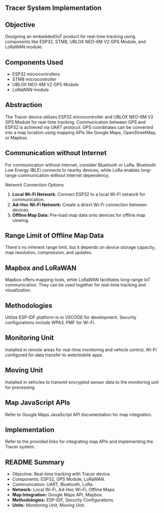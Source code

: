 ## Tracer System Implementation

## Objective

Designing an embedded/IoT product for real-time tracking using components like ESP32, STM8, UBLOX NEO-6M V2 GPS Module, and LoRaWAN module.

## Components Used
- ESP32 microcontrollers
- STM8 microcontroller
- UBLOX NEO-6M V2 GPS Module
- LoRaWAN module

## Abstraction
The Tracer device utilizes ESP32 microcontroller and UBLOX NEO-6M V2 GPS Module for real-time tracking. Communication between GPS and ESP32 is achieved via UART protocol. GPS coordinates can be converted into a map location using mapping APIs like Google Maps, OpenStreetMap, or Mapbox.

## Communication without Internet
For communication without internet, consider Bluetooth or LoRa. Bluetooth Low Energy (BLE) connects to nearby devices, while LoRa enables long-range communication without internet dependency.

Network Connection Options
1. **Local Wi-Fi Network:** Connect ESP32 to a local Wi-Fi network for communication.
2. **Ad-Hoc Wi-Fi Network:** Create a direct Wi-Fi connection between devices.
3. **Offline Map Data:** Pre-load map data onto devices for offline map viewing.

## Range Limit of Offline Map Data
There's no inherent range limit, but it depends on device storage capacity, map resolution, compression, and updates.

## Mapbox and LoRaWAN
Mapbox offers mapping tools, while LoRaWAN facilitates long-range IoT communication. They can be used together for real-time tracking and visualization.

## Methodologies
Utilize ESP-IDF platform-io in VSCODE for development. Security configurations include WPA3, PMF for Wi-Fi.

## Monitoring Unit
Installed in remote areas for real-time monitoring and vehicle control, Wi-Fi configured for data transfer to web/mobile apps.

## Moving Unit
Installed in vehicles to transmit encrypted sensor data to the monitoring unit for processing.

## Map JavaScript APIs
Refer to Google Maps JavaScript API documentation for map integration.

## Implementation
Refer to the provided links for integrating map APIs and implementing the Tracer system.
## README Summary
- Objective: Real-time tracking with Tracer device.
- Components: ESP32, GPS Module, LoRaWAN.
- Communication: UART, Bluetooth, LoRa.
- **Network:** Local Wi-Fi, Ad-Hoc Wi-Fi, Offline Maps.
- **Map Integration:** Google Maps API, Mapbox.
- **Methodologies:** ESP-IDF, Security Configurations.
- **Units:** Monitoring Unit, Moving Unit.



